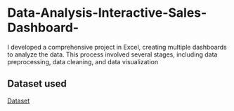 # Data-Analysis-Interactive-Sales-Dashboard-
I developed a comprehensive project in Excel, creating multiple dashboards to analyze the data. This process involved several stages, including data preprocessing, data cleaning, and data visualization 
## Dataset used
<a href = "https://github.com/Harshu-1234/Data-Analysis-Interactive-Sales-Dashboard-/blob/main/Interactive%20Sales%20Dashboard%20for%20Revenue%20and%20Profit%20Analysis/Sample%20-%20Superstore.xls"> Dataset</a>

